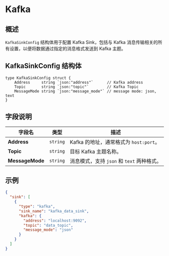 Kafka
=======
## 概述
`KafkaSinkConfig` 结构体用于配置 Kafka Sink，包括与 Kafka 消息传输相关的所有设置，以便将数据通过指定的消息格式发送到 Kafka 主题。
## KafkaSinkConfig 结构体

```golang
type KafkaSinkConfig struct {
	Address     string `json:"address"`      // Kafka address
	Topic       string `json:"topic"`        // Kafka Topic
	MessageMode string `json:"message_mode"` // message mode: json, text
}
```
## 字段说明

| 字段名             | 类型       | 描述                            |
|-----------------|----------|-------------------------------|
| **Address**     | `string` | Kafka 的地址，通常格式为 `host:port`。  |
| **Topic**       | `string` | 目标 Kafka 主题名称。                |
| **MessageMode** | `string` | 消息模式，支持 `json` 和 `text` 两种格式。 |

## 示例
```json
{
  "sink": [
    {
      "type": "kafka",
      "sink_name": "kafka_data_sink",
      "kafka": {
        "address": "localhost:9092",
        "topic": "data_topic",
        "message_mode": "json"
      }
    }
  ]
}

```
